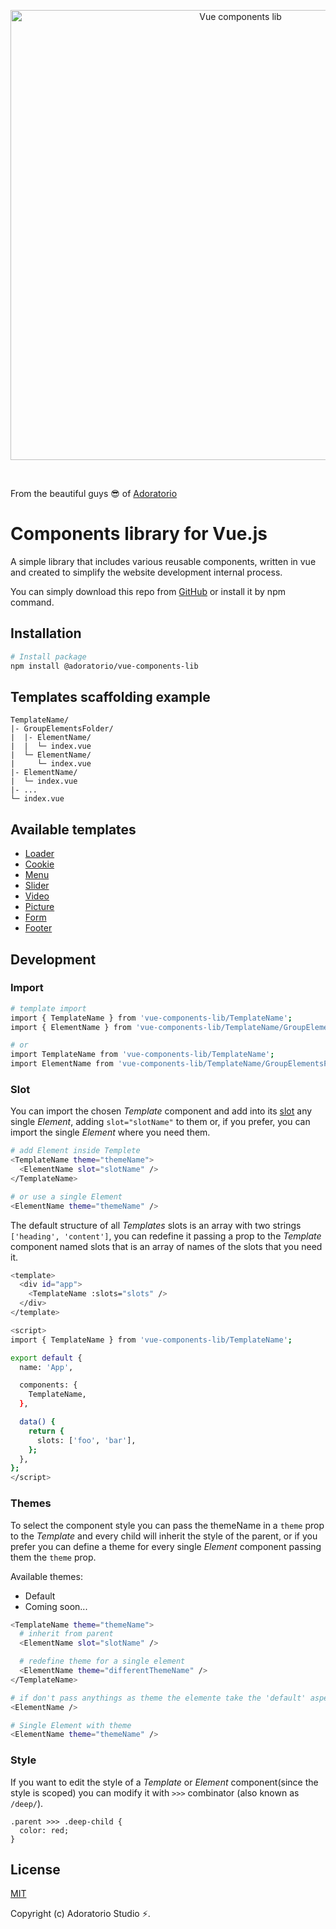 <p align="center">
  <img width="720" src="https://raw.githubusercontent.com/Adoratorio/vue-components-lib/master/cover.jpg" alt="Vue components lib">
</p>

<br>

From the beautiful guys 😎 of [Adoratorio](https://adoratorio.studio/)
# Components library for Vue.js
A simple library that includes various reusable components, written in vue and created to simplify the website development internal process.

You can simply download this repo from [GitHub](https://github.com/Adoratorio/vue-components-lib/archive/master.zip) or install it by npm command.

## Installation
``` sh
# Install package
npm install @adoratorio/vue-components-lib
```

## Templates scaffolding example
```
TemplateName/
|- GroupElementsFolder/
|  |- ElementName/
|  |  └─ index.vue
|  └─ ElementName/
|     └─ index.vue
|- ElementName/
|  └─ index.vue
|- ...
└─ index.vue
```

## Available templates
+ [Loader](https://github.com/Adoratorio/vue-components-lib/tree/master/Loader)
+ [Cookie](https://github.com/Adoratorio/vue-components-lib/tree/master/Cookie)
+ [Menu](https://github.com/Adoratorio/vue-components-lib/tree/master/Menu)
+ [Slider](https://github.com/Adoratorio/vue-components-lib/tree/master/Slider)
+ [Video](https://github.com/Adoratorio/vue-components-lib/tree/master/Video)
+ [Picture](https://github.com/Adoratorio/vue-components-lib/tree/master/Picture)
+ [Form](https://github.com/Adoratorio/vue-components-lib/tree/master/Form)
+ [Footer](https://github.com/Adoratorio/vue-components-lib/tree/master/Footer)

## Development
### Import
``` sh
# template import
import { TemplateName } from 'vue-components-lib/TemplateName';
import { ElementName } from 'vue-components-lib/TemplateName/GroupElementsFolder/ElementName';

# or
import TemplateName from 'vue-components-lib/TemplateName';
import ElementName from 'vue-components-lib/TemplateName/GroupElementsFolder/ElementName';
```

### Slot
You can import the chosen *Template* component and add into its [slot](https://vuejs.org/v2/guide/components-slots.html) any single *Element*, adding `slot="slotName"` to them or, if you prefer, you can import the single *Element* where you need them.
``` sh
# add Element inside Templete
<TemplateName theme="themeName">
  <ElementName slot="slotName" />
</TemplateName>

# or use a single Element
<ElementName theme="themeName" />
```
The default structure of all *Templates* slots is an array with two strings `['heading', 'content']`, you can redefine it passing a prop to the *Template* component named slots that is an array of names of the slots that you need it.
``` sh
<template>
  <div id="app">
    <TemplateName :slots="slots" />
  </div>
</template>

<script>
import { TemplateName } from 'vue-components-lib/TemplateName';

export default {
  name: 'App',

  components: {
    TemplateName,
  },

  data() {
    return {
      slots: ['foo', 'bar'],
    };
  },
};
</script>
```

### Themes
To select the component style you can pass the themeName in a `theme` prop to the *Template* and every child will inherit the style of the parent, or if you prefer you can define a theme for every single *Element* component passing them the `theme` prop.

Available themes:
+ Default
+ Coming soon...

``` sh
<TemplateName theme="themeName">
  # inherit from parent
  <ElementName slot="slotName" />

  # redefine theme for a single element
  <ElementName theme="differentThemeName" />
</TemplateName>

# if don't pass anythings as theme the elemente take the 'default' aspect theme
<ElementName />

# Single Element with theme
<ElementName theme="themeName" />
```

### Style
If you want to edit the style of a *Template* or *Element* component(since the style is scoped) you can modify it with `>>>` combinator (also known as `/deep/`).
```
.parent >>> .deep-child {
  color: red;
}
```

## License
[MIT](https://raw.githubusercontent.com/Adoratorio/vue-components-lib/master/LICENSE)

Copyright (c) Adoratorio Studio ⚡️.
